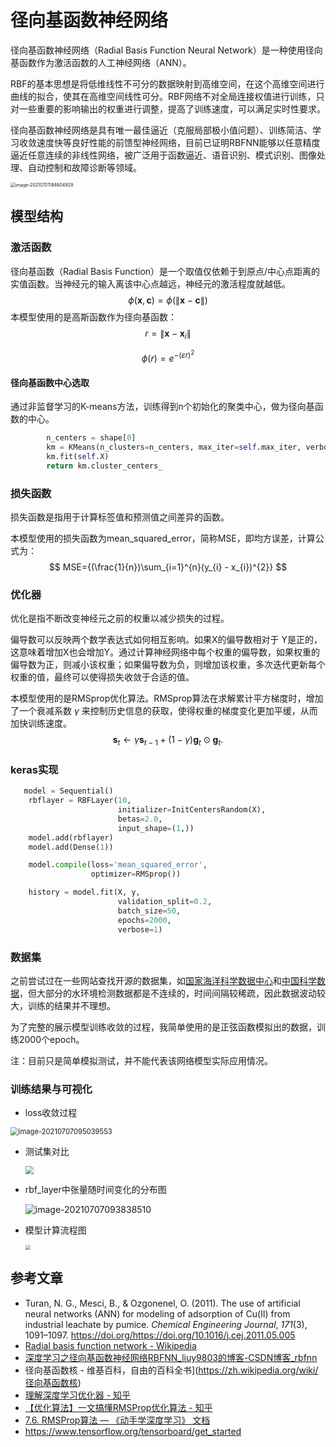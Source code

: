 # 径向基函数神经网络

径向基函数神经网络（Radial Basis Function Neural Network）是一种使用径向基函数作为激活函数的人工神经网络（ANN）。

RBF的基本思想是将低维线性不可分的数据映射到高维空间，在这个高维空间进行曲线的拟合，使其在高维空间线性可分。RBF网络不对全局连接权值进行训练，只对一些重要的影响输出的权重进行调整，提高了训练速度，可以满足实时性要求。

径向基函数神经网络是具有唯一最佳逼近（克服局部极小值问题）、训练简洁、学习收敛速度快等良好性能的前馈型神经网络，目前已证明RBFNN能够以任意精度逼近任意连续的非线性网络，被广泛用于函数逼近、语音识别、模式识别、图像处理、自动控制和故障诊断等领域。

<img src="https://cdn.jsdelivr.net/gh/NAMZseng/Picture/img/image-20210701184604929.png" alt="image-20210701184604929" style="zoom:50%;" />

## 模型结构


### 激活函数

径向基函数（Radial Basis Function）是一个取值仅依赖于到原点/中心点距离的实值函数。当神经元的输入离该中心点越远，神经元的激活程度就越低。
$$
\phi(\mathbf{x}, \mathbf{c}) = \phi(\|\mathbf{x}-\mathbf{c}\|)
$$
本模型使用的是高斯函数作为径向基函数：
$$
r = \|\mathbf{x} - \mathbf{x}_i\|
$$

$$
\phi(r) = e^{-(\varepsilon r)^2}
$$

#### 径向基函数中心选取

通过非监督学习的K-means方法，训练得到n个初始化的聚类中心，做为径向基函数的中心。

```python
        n_centers = shape[0]
        km = KMeans(n_clusters=n_centers, max_iter=self.max_iter, verbose=0)
        km.fit(self.X)
        return km.cluster_centers_
```

### 损失函数

损失函数是指用于计算标签值和预测值之间差异的函数。

本模型使用的损失函数为mean_squared_error，简称MSE，即均方误差，计算公式为：
$$
MSE={(\frac{1}{n})\sum_{i=1}^{n}(y_{i} - x_{i})^{2}}
$$

### 优化器

优化是指不断改变神经元之前的权重以减少损失的过程。

偏导数可以反映两个数学表达式如何相互影响。如果X的偏导数相对于 Y是正的，这意味着增加X也会增加Y。通过计算神经网络中每个权重的偏导数，如果权重的偏导数为正，则减小该权重；如果偏导数为负，则增加该权重，多次迭代更新每个权重的值，最终可以使得损失收敛于合适的值。

本模型使用的是RMSprop优化算法。RMSprop算法在求解累计平方梯度时，增加了一个衰减系数 $\gamma$ 来控制历史信息的获取，使得权重的梯度变化更加平缓，从而加快训练速度。
$$
\boldsymbol{s}_t \leftarrow \gamma \boldsymbol{s}_{t-1} + (1 - \gamma) \boldsymbol{g}_t \odot \boldsymbol{g}_t.
$$

### keras实现

```python
   model = Sequential()
    rbflayer = RBFLayer(10,
                        initializer=InitCentersRandom(X),
                        betas=2.0,
                        input_shape=(1,))
    model.add(rbflayer)
    model.add(Dense(1))

    model.compile(loss='mean_squared_error',
                  optimizer=RMSprop())

    history = model.fit(X, y,
                        validation_split=0.2,
                        batch_size=50,
                        epochs=2000,
                        verbose=1)
```

### 数据集

之前尝试过在一些网站查找开源的数据集，如[国家海洋科学数据中心](http://mds.nmdis.org.cn/pages/dataView.html?type=1&id=4cbe083006234f51a4b2782368b3f38f)和[中国科学数据](http://www.csdata.org/)，但大部分的水环境检测数据都是不连续的，时间间隔较稀疏，因此数据波动较大，训练的结果并不理想。

为了完整的展示模型训练收敛的过程，我简单使用的是正弦函数模拟出的数据，训练2000个epoch。

注：目前只是简单模拟测试，并不能代表该网络模型实际应用情况。

### 训练结果与可视化

- loss收敛过程

<img src="https://cdn.jsdelivr.net/gh/NAMZseng/Picture/img/image-20210707095039553.png" alt="image-20210707095039553" style="zoom:80%;" />

- 测试集对比

  <img src="https://cdn.jsdelivr.net/gh/NAMZseng/Picture/img/result.png" style="zoom:80%;" />

- rbf_layer中张量随时间变化的分布图

  ![image-20210707093838510](https://cdn.jsdelivr.net/gh/NAMZseng/Picture/img/image-20210707093838510-1625621920374.png)

- 模型计算流程图

  <img src="https://cdn.jsdelivr.net/gh/NAMZseng/Picture/img/train-1625619391996.png" style="zoom: 50%;" />

## 参考文章

- Turan, N. G., Mesci, B., & Ozgonenel, O. (2011). The use of artificial neural networks (ANN) for modeling of adsorption of Cu(II) from industrial leachate by pumice. *Chemical Engineering Journal*, *171*(3), 1091–1097. https://doi.org/https://doi.org/10.1016/j.cej.2011.05.005
- [Radial basis function network - Wikipedia](https://en.wikipedia.org/wiki/Radial_basis_function_network)
- [深度学习之径向基函数神经网络RBFNN_liuy9803的博客-CSDN博客_rbfnn](https://blog.csdn.net/liuy9803/article/details/81510296)
- 径向基函数核 - 维基百科，自由的百科全书](https://zh.wikipedia.org/wiki/径向基函数核)
- [理解深度学习优化器 - 知乎](https://zhuanlan.zhihu.com/p/85978296)
- [【优化算法】一文搞懂RMSProp优化算法 - 知乎](https://zhuanlan.zhihu.com/p/34230849)
- [7.6. RMSProp算法 — 《动手学深度学习》 文档](https://zh.d2l.ai/chapter_optimization/rmsprop.html)
- https://www.tensorflow.org/tensorboard/get_started



